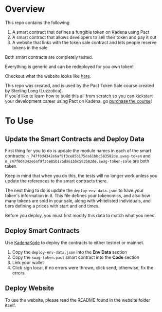 # Overview

This repo contains the following:

1. A smart contract that defines a fungible token on Kadena using Pact
2. A smart contract that allows developers to sell their token and pay it out
3. A website that links with the token sale contract and lets people reserve tokens in the sale

Both smart contracts are completely tested.

Everything is generic and can be redeployed for you own token!  

Checkout what the website looks like [here](https://pact-token-sale.luzzotica.xyz/).

This repo was created, and is used by the Pact Token Sale course created by Sterling Long (Luzzotica).  
If you'd like to learn how to build this all from scratch so you can kickstart your development career using Pact on Kadena, go [purchase the course](https://www.luzzotica.xyz/offers/ZJQYRFF6/checkout)!

# To Use

## Update the Smart Contracts and Deploy Data

First thing for you to do is update the module names in each of the smart contracts: `n_747f0d4342e6af9f3ce85b175da61bbc583582de.swag-token` and `n_747f0d4342e6af9f3ce85b175da61bbc583582de.swag-token-sale` are both taken.  

Keep in mind that when you do this, the tests will no longer work unless you update the references to the smart contracts there.

The next thing to do is update the `deploy-env-data.json` to have your token's information in it. This file defines your tokenomics, and also how many tokens are sold in your sale, along with whitelisted individuals, and tiers defining a prices with start and end times.

Before you deploy, you must first modify this data to match what you need.

## Deploy Smart Contracts

Use [KadenaKode](https://kadenakode.luzzotica.xyz/) to deploy the contracts to either testnet or mainnet.  
  1. Copy the `deploy-env-data.json` into the **Env Data** section
  2. Copy the `swag-token.pact` smart contract into the **Code** section
  3. Link your wallet
  4. Click sign local, if no errors were thrown, click send, otherwise, fix the errors.

## Deploy Website

To use the website, please read the README found in the website folder itself.
